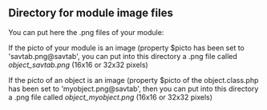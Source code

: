 
Directory for module image files
--------------------------------

You can put here the .png files of your module:


If the picto of your module is an image (property $picto has been set to 'savtab.png@savtab', you can put into this
directory a .png file called *object_savtab.png* (16x16 or 32x32 pixels)


If the picto of an object is an image (property $picto of the object.class.php has been set to 'myobject.png@savtab', then you can put into this
directory a .png file called *object_myobject.png* (16x16 or 32x32 pixels)


